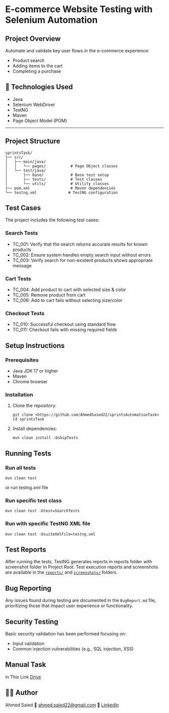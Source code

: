 # E-commerce Website Testing with Selenium Automation

## Project Overview
Automate and validate key user flows in the e-commerce experience:

- Product search
- Adding items to the cart
- Completing a purchase


## 🧪 Technologies Used

- Java
- Selenium WebDriver
- TestNG
- Maven
- Page Object Model (POM)

---
## Project Structure
```
sprintsTask/
├── src/
│   ├── main/java/
│   │   └── pages/           # Page Object classes
│   └── test/java/
│       ├── base/            # Base test setup
│       ├── tests/           # Test classes
│       └── utils/           # Utility classes
├── pom.xml                  # Maven dependencies
└── testng.xml              # TestNG configuration
```

## Test Cases
The project includes the following test cases:

### Search Tests
- TC_001: Verify that the search returns accurate results for known products
- TC_002: Ensure system handles empty search input without errors
- TC_003: Verify search for non-existent products shows appropriate message

### Cart Tests
- TC_004: Add product to cart with selected size & color
- TC_005: Remove product from cart
- TC_006: Add to cart fails without selecting size/color

### Checkout Tests
- TC_010: Successful checkout using standard flow
- TC_011: Checkout fails with missing required fields


## Setup Instructions

### Prerequisites
- Java JDK 17 or higher
- Maven
- Chrome browser

### Installation
1. Clone the repository:
   ```
   git clone <https://github.com/AhmedSaied22/sprintsAutomationTask>
   cd sprintsTask
   ```

2. Install dependencies:
   ```
   mvn clean install -DskipTests
   ```

## Running Tests

### Run all tests
```
mvn clean test
```
or run testng.xml file

### Run specific test class
```
mvn clean test -Dtest=SearchTests
```

### Run with specific TestNG XML file
```
mvn clean test -DsuiteXmlFile=testng.xml
```

## Test Reports
After running the tests, TestNG generates reports in reports folder with screenshot folder In Project Root.
Test execution reports and screenshots are available in the [`reports/`](./reports) and [`screenshots/`](./screenshots) folders.

## Bug Reporting
Any issues found during testing are documented in the `BugReport.md` file, prioritizing those that impact user experience or functionality.

## Security Testing
Basic security validation has been performed focusing on:
- Input validation
- Common injection vulnerabilities (e.g., SQL injection, XSS)

## Manual Task
in This Link [Drive](https://docs.google.com/spreadsheets/d/1uZV7iLE72e8lBXsiv79D_1v64PSQyiX6/edit?usp=drive_link&ouid=113430173013318065519&rtpof=true&sd=true)

## 🧑‍💻 Author
Ahmed Saied
📧 ahmed.saied22@gmail.com
🔗 [LinkedIn](https://www.linkedin.com/in/ahmed-saieed/)

